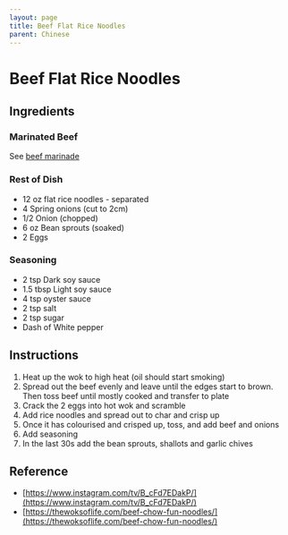 ```yaml
---
layout: page
title: Beef Flat Rice Noodles
parent: Chinese
---
```


# Beef Flat Rice Noodles

## Ingredients

### Marinated Beef

See [beef marinade](./beef_marinade.md)

### Rest of Dish

- 12 oz flat rice noodles - separated
- 4 Spring onions (cut to 2cm)
- 1/2 Onion (chopped)
- 6 oz Bean sprouts (soaked)
- 2 Eggs

### Seasoning

- 2 tsp Dark soy sauce
- 1.5 tbsp Light soy sauce
- 4 tsp oyster sauce
- 2 tsp salt
- 2 tsp sugar
- Dash of White pepper

## Instructions

1. Heat up the wok to high heat (oil should start smoking)
2. Spread out the beef evenly and leave until the edges start to brown. Then toss beef until mostly cooked and transfer to plate
3. Crack the 2 eggs into hot wok and scramble
4. Add rice noodles and spread out to char and crisp up
5. Once it has colourised and crisped up, toss, and add beef and onions
6. Add seasoning
7. In the last 30s add the bean sprouts, shallots and garlic chives

## Reference

- [https://www.instagram.com/tv/B_cFd7EDakP/](https://www.instagram.com/tv/B_cFd7EDakP/)
- [https://thewoksoflife.com/beef-chow-fun-noodles/](https://thewoksoflife.com/beef-chow-fun-noodles/)
